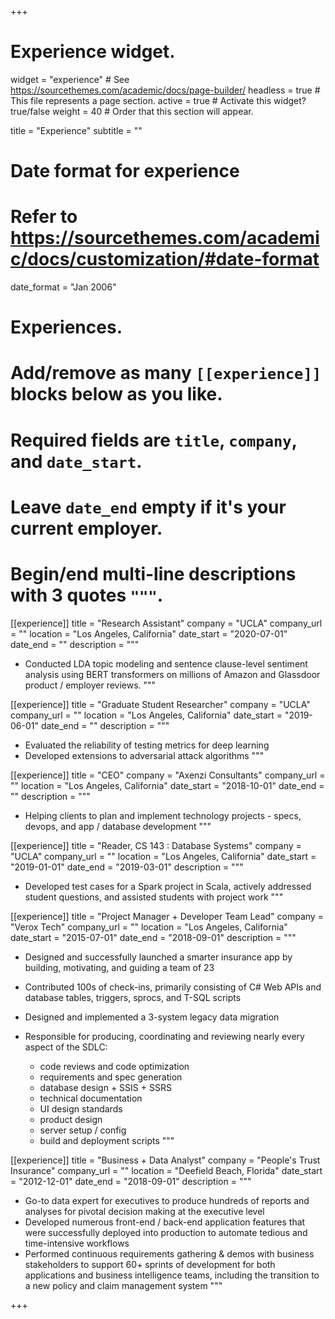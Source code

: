 +++
# Experience widget.
widget = "experience"  # See https://sourcethemes.com/academic/docs/page-builder/
headless = true  # This file represents a page section.
active = true  # Activate this widget? true/false
weight = 40  # Order that this section will appear.

title = "Experience"
subtitle = ""

# Date format for experience
#   Refer to https://sourcethemes.com/academic/docs/customization/#date-format
date_format = "Jan 2006"

# Experiences.
#   Add/remove as many `[[experience]]` blocks below as you like.
#   Required fields are `title`, `company`, and `date_start`.
#   Leave `date_end` empty if it's your current employer.
#   Begin/end multi-line descriptions with 3 quotes `"""`.
[[experience]]
  title = "Research Assistant"
  company = "UCLA"
  company_url = ""
  location = "Los Angeles, California"
  date_start = "2020-07-01"
  date_end = ""
  description = """
* Conducted LDA topic modeling and sentence clause-level sentiment analysis using BERT transformers on millions of Amazon and Glassdoor product / employer reviews.
"""

[[experience]]
  title = "Graduate Student Researcher"
  company = "UCLA"
  company_url = ""
  location = "Los Angeles, California"
  date_start = "2019-06-01"
  date_end = ""
  description = """
* Evaluated the reliability of testing metrics for deep learning
* Developed extensions to adversarial attack algorithms
"""

[[experience]]
  title = "CEO"
  company = "Axenzi Consultants"
  company_url = ""
  location = "Los Angeles, California"
  date_start = "2018-10-01"
  date_end = ""
  description = """
* Helping clients to plan and implement technology projects - specs, devops, and app / database development
"""

[[experience]]
  title = "Reader, CS 143 : Database Systems"
  company = "UCLA"
  company_url = ""
  location = "Los Angeles, California"
  date_start = "2019-01-01"
  date_end = "2019-03-01"
  description = """
* Developed test cases for a Spark project in Scala, actively addressed student questions, and assisted students with project work
"""

[[experience]]
  title = "Project Manager + Developer Team Lead"
  company = "Verox Tech"
  company_url = ""
  location = "Los Angeles, California"
  date_start = "2015-07-01"
  date_end = "2018-09-01"
  description = """
* Designed and successfully launched a smarter insurance app by building, motivating, and guiding a team of 23
* Contributed 100s of check-ins, primarily consisting of C# Web APIs and database tables, triggers, sprocs, and T-SQL scripts
* Designed and implemented a 3-system legacy data migration
* Responsible for producing, coordinating and reviewing nearly every aspect of the SDLC:

  - code reviews and code optimization
  - requirements and spec generation
  - database design + SSIS + SSRS
  - technical documentation
  - UI design standards
  - product design
  - server setup / config
  - build and deployment scripts
"""

[[experience]]
  title = "Business + Data Analyst"
  company = "People's Trust Insurance"
  company_url = ""
  location = "Deefield Beach, Florida"
  date_start = "2012-12-01"
  date_end = "2018-09-01"
  description = """
* Go-to data expert for executives to produce hundreds of reports and analyses for pivotal decision making at the executive level
* Developed numerous front-end / back-end application features that were successfully deployed into production to automate tedious and time-intensive workflows
* Performed continuous requirements gathering & demos with business stakeholders to support 60+ sprints of development for both applications and business intelligence teams, including the transition to a new policy and claim management system
"""

+++